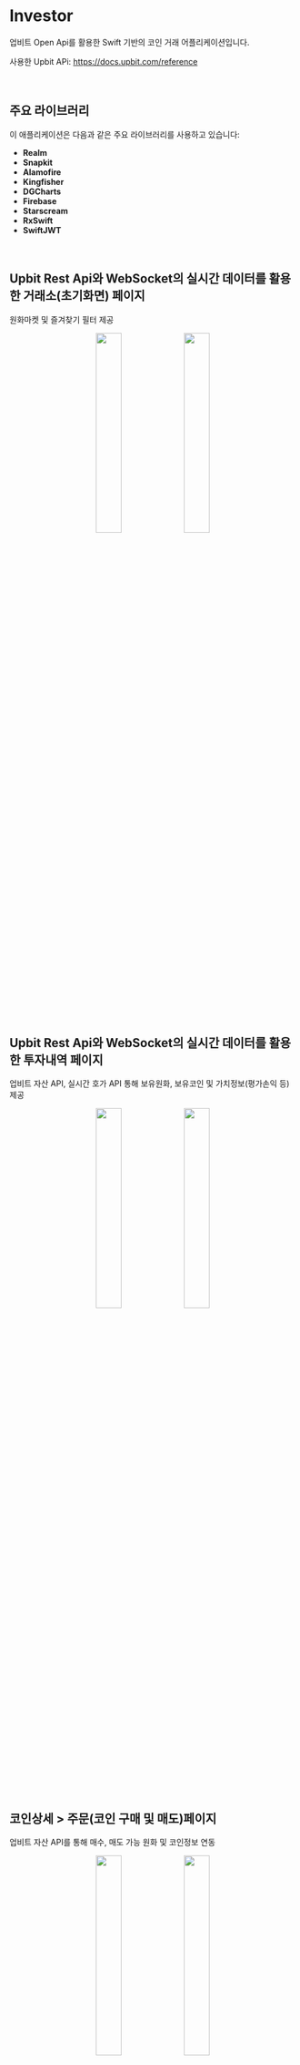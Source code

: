 # Investor
업비트 Open Api를 활용한 Swift 기반의 코인 거래 어플리케이션입니다.

사용한 Upbit APi: https://docs.upbit.com/reference
 
<br/>
 
## 주요 라이브러리
이 애플리케이션은 다음과 같은 주요 라이브러리를 사용하고 있습니다:

- **Realm**
- **Snapkit**
- **Alamofire**
- **Kingfisher**
- **DGCharts**
- **Firebase**
- **Starscream**
- **RxSwift**
- **SwiftJWT**

<br/>



## Upbit Rest Api와 WebSocket의 실시간 데이터를 활용한 거래소(초기화면) 페이지
원화마켓 및 즐겨찾기 필터 제공
<p align="center">
  <img src="https://github.com/user-attachments/assets/e7a573b6-003b-467b-9ffa-308f1b5824c1" width="30%">
  <img src="https://github.com/user-attachments/assets/661958bb-b46e-4b7a-8675-287badc39bd7" width="30%">
</p>


<br/>

## Upbit Rest Api와 WebSocket의 실시간 데이터를 활용한 투자내역 페이지
업비트 자산 API, 실시간 호가 API 통해 보유원화, 보유코인 및 가치정보(평가손익 등) 제공
<p align="center">
  <img src="https://github.com/user-attachments/assets/a7f555f1-f011-410f-8bcb-890012184923" width="30%">
  <img src="https://github.com/user-attachments/assets/0fb9be6e-7158-4899-a0f7-03a84cdbeca3" width="30%">
</p>


<br/>

## 코인상세 > 주문(코인 구매 및 매도)페이지
업비트 자산 API를 통해 매수, 매도 가능 원화 및 코인정보 연동
<p align="center">
 <img src="https://github.com/user-attachments/assets/0c98ddf3-656c-4ca5-a6e5-79512aca0815" width="30%">
 <img src="https://github.com/user-attachments/assets/fa14a953-6a09-4dc0-a8c7-b35825e0e19b" width="30%">
</p>


<br/>

## 코인상세 > 실시간 차트정보 페이지
월, 주, 일, 분 캔들 제공
<p align="center">
 <img src="https://github.com/user-attachments/assets/dd93ff00-d38b-46c8-b51f-96cb74a89dfd" width="30%">
 <img src="https://github.com/user-attachments/assets/5d7d42fb-7f21-4385-bbe4-8d9bf0b8a533" width="30%">
 <img src="https://github.com/user-attachments/assets/92700abc-538b-4457-b541-dbfa0081c4ed" width="30%">
</p>



<br/>

## 코인상세 > 실시간 호가 페이지

<p align="center">
 <img src="https://github.com/user-attachments/assets/1a6573da-7126-42fe-8746-6eaf9a416565" width="30%">
 <img src="https://github.com/user-attachments/assets/785ca752-d22c-44d7-819a-d15be7e8838a" width="30%">
 <img src="https://github.com/user-attachments/assets/6f7d3f57-c33a-4888-96d8-790531273065" width="30%">
</p>


<br/>


## 코인상세 > Firebase Firestore를 이용한 실시간 익명 종목토론방
공식문서: https://firebase.google.com/docs/firestore/quickstart?hl=ko

<p align="center">
 <img src="https://github.com/user-attachments/assets/202f1a01-29aa-4c26-919d-0cdbe60a4d39" width="30%">
 <img src="https://github.com/user-attachments/assets/a6a6ee35-ed84-4e8f-9a41-ae8ac707fc7e" width="30%">
 <img src="https://github.com/user-attachments/assets/8f2c7564-8385-4c99-824f-7feba613e099" width="30%">
</p>





``` swift
// MARK: 웹소켓 통신에서 사용하는 구독 타입
enum SubscriptionType: String {
    ///현재가
    case ticker
    
    ///호가
    case orderbook
    
    ///내 체결
    case myTrade
    
    ///체결
    case trade
}
```

``` swift
class UpbitSocketService {
    
    private var socket: WebSocket?
    
    private let uuid = UUID()
    
    private let urlString = "wss://api.upbit.com/websocket/v1"
    
    
    // MARK: WebSocket didReceive Event Subject
    let socketEventSubject: PublishSubject<WebSocketEventWrapper> = PublishSubject<WebSocketEventWrapper>()
    
    
    init() {
        guard let url = URL(string: urlString) else {
            fatalError("Invalid URL")
        }
        var request = URLRequest(url: url)
        request.timeoutInterval = 5
        socket = WebSocket(request: request)
        socket?.delegate = self
    }
    
    
    // MARK: 웹소켓 요청
    func subscribeTo(types: [SubscriptionType], symbol: [String]) {
        guard let socket = self.socket else {
            print("WebSocket is not initialized")
            return
        }
        
        let subscription: [[String: Any]] = [
            ["ticket": uuid.uuidString]
        ]
        
        // MARK: 웹소켓 요청이 복수이면 그만큼 Type 필드를 추가함
        let typeSubscriptions = types.map { type -> [String: Any] in
            return ["type": type.rawValue, "codes": symbol]
        }
        
        let jsonData = try! JSONSerialization.data(withJSONObject: subscription + typeSubscriptions)
        socket.write(data: jsonData)
    }
    
    
    // MARK: 웹소켓 연결
    func connect() {
        guard let socket = self.socket else {
            print("WebSocket is not initialized")
            return
        }
        socket.connect()
    }
    
    // MARK: 웹소켓 연결해제
    func disconnect() {
        guard let socket = self.socket else {
            print("WebSocket is not initialized")
            return
        }
        socket.disconnect()
    }
}


// MARK: - Place for WebSocketDelegate
extension UpbitSocketService: WebSocketDelegate {
    func didReceive(event: WebSocketEvent, client: WebSocketClient) {
        // MARK: Socket Event 방출
        self.socketEventSubject.onNext(WebSocketEventWrapper(event: event))
    }
}

// MARK: WebSocketEvent가 value 타입이 아니기 때문에 value 타입으로 만들기 위해 Wrapping함
class WebSocketEventWrapper {
    let event: WebSocketEvent
    
    init(event: WebSocketEvent) {
        self.event = event
    }
}

```

``` swift
// MARK: Upbit에서 제공하는 코인관련 API Service
struct UpbitApiService {
    
    // MARK: Upbit Api Base Url
    static let baseURL = "https://api.upbit.com/v1"
    
    // MARK: plist파일에서 AccessKey추출(인증 가능한 요청시 필요)
    static let accessKey: String = {
        guard let path = Bundle.main.path(forResource: "ApiKey", ofType: "plist"),
              let config = NSDictionary(contentsOfFile: path),
              let apiKey = config["UPBIT_ACCESS_KEY"] as? String else {
            fatalError("ApiKey.plist 파일에서 UPBIT_ACCESS_KEY를 찾을 수 없습니다.")
        }
        return apiKey
    }()
    
    // MARK: plist파일에서 AccessKey추출(API 호출의 보안을 유지하기 위해 사용)
    static let secretKey: String = {
        guard let path = Bundle.main.path(forResource: "ApiKey", ofType: "plist"),
              let config = NSDictionary(contentsOfFile: path),
              let apiKey = config["UPBIT_SECRET_KEY"] as? String else {
            fatalError("ApiKey.plist 파일에서 UPBIT_SECRET_KEY를 찾을 수 없습니다.")
        }
        return apiKey
    }()
    
    
    // MARK: 요청처리
    static func request<T: Decodable>(endpoint: EndPoint, completion: @escaping (Result<T, UpbitApiError>) -> Void) {
        let url = baseURL + endpoint.path
        
        AF.request(url, method: .get, parameters: endpoint.parameters, headers: endpoint.headers)
            .validate(statusCode: 200..<300)
            .responseDecodable(of: T.self) { response in
                switch response.result {
                    
                case .success(let value):
                    completion(.success(value))
                case .failure(let error):
                    let handledError = handleError(response: response, error: error)
                    completion(.failure(handledError))
                }
            }
    }
    
    // MARK: 에러 처리 메서드
    private static func handleError<T>(response: AFDataResponse<T>, error: AFError) -> UpbitApiError {
        // MARK: 네트워크 연결 문제 확인
        if let underlyingError = error.underlyingError as? URLError {
            if underlyingError.code == .notConnectedToInternet {
                return .networkError
            }
        }
        
        // MARK: HTTP 상태 코드 확인
        if let statusCode = response.response?.statusCode {
            return .serverError(statusCode: statusCode)
        }
        
        // MARK: 데이터 파싱 문제 확인
        if let underlyingError = error.underlyingError, let decodingError = underlyingError as? DecodingError {
            print("Decoding Error: \(decodingError.localizedDescription)")
            return .decodingError
        }
        
        // MARK: 기타 오류
        return .unknownError
    }
}

// MARK: 정의된 엔드포인트
extension UpbitApiService {
    enum EndPoint {
        
        // MARK: 거래 가능한 모든 마켓 코드 조회
        case allMarkets
        
        // MARK: 요청 당시 종목의 스냅샷 조회
        case ticker(markets: [String])
        
        // MARK: 일, 주, 월 단위 캔들 조회
        case candles(market:String, candle: CandleType, count: Int)
        
        // MARK: 분단위 캔들 조회
        case candlesMinutes(market:String, candle: CandleType, unit: UnitType, count: Int)
        
        // MARK: 전체 계좌 조회
        case accounts
        
        
        // MARK: 요청경로
        var path: String {
            switch self {
            case .allMarkets :
                return "/market/all?isDetails=true"
                
            case .ticker:
                return "/ticker"
                
            case .candles(_, let candle, _):
                
                return "/candles/\(candle.rawValue)"
                
            case .candlesMinutes(_, let candle, let unit, _):
                return "/candles/\(candle.rawValue)/\(unit.rawValue)"
                
            case .accounts:
                return "/accounts"
            }
        }
        
        // MARK: 파라미터
        var parameters: Parameters? {
            switch self {
            case .allMarkets, .accounts:
                return nil
                
            case .ticker(let markets):
                return ["markets": markets.joined(separator: ",")]
                
            case .candles(let market, _, let count),
                    .candlesMinutes(let market, _, _, let count):
                return ["market": market, "count": count]
            }
        }
        
        // MARK: 헤더, 인증정보가 필요한 요청일 경우에만 사용됨
        var headers: HTTPHeaders? {
            switch self {
                // MARK: 인증이 필요없는 요청
            case .allMarkets, .ticker, .candles, .candlesMinutes:
                return nil
                
                // MARK: 파라미터가 없는, 인증이 필요한 요청
            case .accounts:
                let jwt = self.generateJWT()
                return ["Authorization": "Bearer \(jwt)"]
            }
            
        }
        
        // MARK: 인증이 필요한 요청에 사용되는 Json Web Token 생성
        private func generateJWT() -> String {
            // MARK: JWT 페이로드 생성
            let payload = Payload(access_key: accessKey, nonce: UUID().uuidString)
            
            // MARK: JWT 생성
            do {
                var jwt = JWT(claims: payload)
                let jwtString = try jwt.sign(using: .hs256(key: .init(Data(secretKey.utf8))))
                return jwtString
            } catch {
                fatalError("Failed to generate JWT: \(error.localizedDescription)")
            }
        }
    }
}
```
